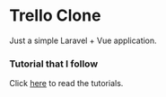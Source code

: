 # Trello Clone
Just a simple Laravel + Vue application.

### Tutorial that I follow
Click <a href="https://blog.pusher.com/web-application-laravel-vue-part-1" target="_blank">here</a> to read the tutorials.

